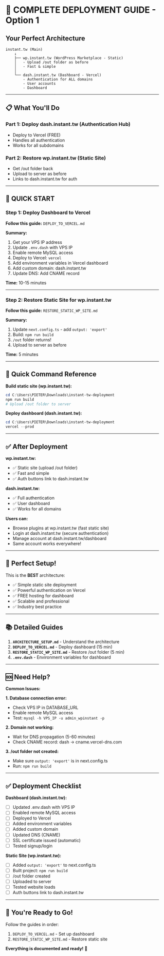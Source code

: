 # 🚀 COMPLETE DEPLOYMENT GUIDE - Option 1

## Your Perfect Architecture

```
instant.tw (Main)
    ↓
    ├── wp.instant.tw (WordPress Marketplace - Static)
    │   - Upload /out folder as before
    │   - Fast & simple
    │
    └── dash.instant.tw (Dashboard - Vercel)
        - Authentication for ALL domains
        - User accounts
        - Dashboard
```

---

## 📋 What You'll Do

### **Part 1: Deploy dash.instant.tw (Authentication Hub)**
- Deploy to Vercel (FREE)
- Handles all authentication
- Works for all subdomains

### **Part 2: Restore wp.instant.tw (Static Site)**
- Get /out folder back
- Upload to server as before
- Links to dash.instant.tw for auth

---

## 🎯 QUICK START

### **Step 1: Deploy Dashboard to Vercel**

**Follow this guide:** `DEPLOY_TO_VERCEL.md`

**Summary:**
1. Get your VPS IP address
2. Update `.env.dash` with VPS IP
3. Enable remote MySQL access
4. Deploy to Vercel: `vercel`
5. Add environment variables in Vercel dashboard
6. Add custom domain: dash.instant.tw
7. Update DNS: Add CNAME record

**Time:** 10-15 minutes

---

### **Step 2: Restore Static Site for wp.instant.tw**

**Follow this guide:** `RESTORE_STATIC_WP_SITE.md`

**Summary:**
1. Update `next.config.ts` - add `output: 'export'`
2. Build: `npm run build`
3. `/out` folder returns!
4. Upload to server as before

**Time:** 5 minutes

---

## 📝 Quick Command Reference

**Build static site (wp.instant.tw):**
```powershell
cd C:\Users\PIETER\Downloads\instant-tw-deployment
npm run build
# Upload /out folder to server
```

**Deploy dashboard (dash.instant.tw):**
```powershell
cd C:\Users\PIETER\Downloads\instant-tw-deployment
vercel --prod
```

---

## ✅ After Deployment

**wp.instant.tw:**
- ✅ Static site (upload /out folder)
- ✅ Fast and simple
- ✅ Auth buttons link to dash.instant.tw

**dash.instant.tw:**
- ✅ Full authentication
- ✅ User dashboard
- ✅ Works for all domains

**Users can:**
- Browse plugins at wp.instant.tw (fast static site)
- Login at dash.instant.tw (secure authentication)
- Manage account at dash.instant.tw/dashboard
- Same account works everywhere!

---

## 🎉 Perfect Setup!

This is the **BEST** architecture:
- ✅ Simple static site deployment
- ✅ Powerful authentication on Vercel
- ✅ FREE hosting for dashboard
- ✅ Scalable and professional
- ✅ Industry best practice

---

## 📚 Detailed Guides

1. **`ARCHITECTURE_SETUP.md`** - Understand the architecture
2. **`DEPLOY_TO_VERCEL.md`** - Deploy dashboard (15 min)
3. **`RESTORE_STATIC_WP_SITE.md`** - Restore /out folder (5 min)
4. **`.env.dash`** - Environment variables for dashboard

---

## 🆘 Need Help?

**Common Issues:**

**1. Database connection error:**
- Check VPS IP in DATABASE_URL
- Enable remote MySQL access
- Test: `mysql -h VPS_IP -u admin_wpinstant -p`

**2. Domain not working:**
- Wait for DNS propagation (5-60 minutes)
- Check CNAME record: dash → cname.vercel-dns.com

**3. /out folder not created:**
- Make sure `output: 'export'` is in next.config.ts
- Run: `npm run build`

---

## ✅ Deployment Checklist

**Dashboard (dash.instant.tw):**
- [ ] Updated .env.dash with VPS IP
- [ ] Enabled remote MySQL access
- [ ] Deployed to Vercel
- [ ] Added environment variables
- [ ] Added custom domain
- [ ] Updated DNS (CNAME)
- [ ] SSL certificate issued (automatic)
- [ ] Tested signup/login

**Static Site (wp.instant.tw):**
- [ ] Added `output: 'export'` to next.config.ts
- [ ] Built project: `npm run build`
- [ ] /out folder created
- [ ] Uploaded to server
- [ ] Tested website loads
- [ ] Auth buttons link to dash.instant.tw

---

## 🎊 You're Ready to Go!

Follow the guides in order:
1. `DEPLOY_TO_VERCEL.md` - Set up dashboard
2. `RESTORE_STATIC_WP_SITE.md` - Restore static site

**Everything is documented and ready!** 🚀
